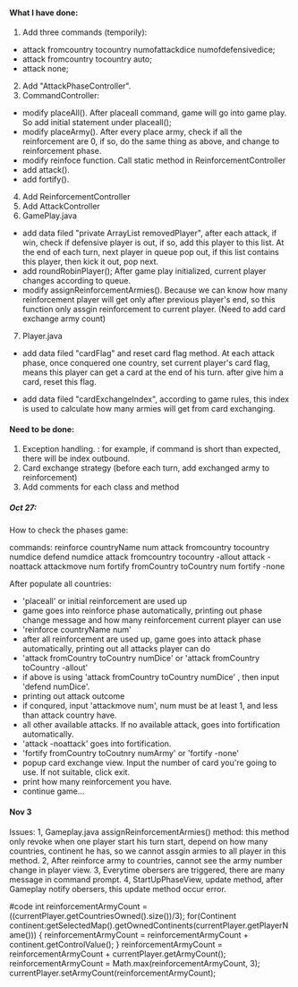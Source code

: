 #### What I have done:
1. Add three commands (temporily):
- attack fromcountry tocountry numofattackdice numofdefensivedice;
- attack fromcountry tocountry auto;
- attack none;
2. Add "AttackPhaseController".
3. CommandController:
- modify placeAll(). After placeall command, game will go into game play. So add initial statement under placeall();
- modify placeArmy(). After every place army, check if all the reinforcement are 0, if so, do the same thing as above, and change to reinforcement phase.
- modify reinfoce function. Call static method in ReinforcementController
- add attack().
- add fortify().
4. Add ReinforcementController
5. Add AttackController
6. GamePlay.java
- add data filed "private ArrayList<Player> removedPlayer", after each attack, if win, check if defensive player is out, if so, add this player to this list. At the end of each turn, next player in queue pop out, if this list contains this player, then kick it out, pop next.
- add roundRobinPlayer(); After game play initialized, current player changes according to queue.
- modify assignReinforcementArmies(). Because we can know how many reinforcement player will get only after previous player's end, so this function only assgin reinforcement to current player. (Need to add card exchange army count)
7. Player.java
- add data filed "cardFlag" and reset card flag method. At each attack phase, once conquered one country, set current player's card flag, means this player can get a card at the end of his turn. after give him a card, reset this flag.

- add data filed "cardExchangeIndex", according to game rules, this index is used to calculate how many armies will get from card exchanging.


#### Need to be done:
1. Exception handling. : for example, if command is short than expected, there will be index outbound.
2. Card exchange strategy (before each turn, add exchanged army to reinforcement)
3. Add comments for each class and method

##### Oct 27:
How to check the phases game:

commands:
reinforce countryName num
attack fromcountry tocountry numdice
defend numdice
attack fromcountry tocountry -allout
attack -noattack
attackmove num
fortify fromCountry toCountry num
fortify -none

After populate all countries:
- 'placeall' or initial reinforcement are used up
- game goes into reinforce phase automatically, printing out phase change message and how many reinforcement current player can use
- 'reinforce countryName num'
- after all reinforcement are used up, game goes into attack phase automatically, printing out all attacks player can do
- 'attack fromCountry toCountry numDice' or 'attack fromCountry toCountry -allout'
- if above is using 'attack fromCountry toCountry numDice' , then input 'defend numDice'.
- printing out attack outcome
- if conqured, input 'attackmove num', num must be at least 1, and less than attack country have.
- all other available attacks. If no available attack, goes into fortification automatically.
- 'attack -noattack' goes into fortification.
- 'fortify fromCountry toCoutnry numArmy' or 'fortify -none'
- popup card exchange view. Input the number of card you're going to use. If not suitable, click exit.
- print how many reinforcement you have.
- continue game...
#### Nov 3
Issues:
1, Gameplay.java
assignReinforcementArmies() method: this method only revoke when one player start his turn start, depend on how many countries, continent he has, so we cannot assgin armies to all player in this method.
2, After reinforce army to countries, cannot see the army number change in player view.
3, Everytime obersers are triggered, there are many message in command prompt.
4, StartUpPhaseView, update method, after Gameplay notify obersers, this update method occur error.

#code
 int reinforcementArmyCount = ((currentPlayer.getCountriesOwned().size())/3);
            for(Continent continent:getSelectedMap().getOwnedContinents(currentPlayer.getPlayerName())) {
                reinforcementArmyCount = reinforcementArmyCount + continent.getControlValue();
            }
            reinforcementArmyCount = reinforcementArmyCount + currentPlayer.getArmyCount();
            reinforcementArmyCount = Math.max(reinforcementArmyCount, 3);
            currentPlayer.setArmyCount(reinforcementArmyCount);
